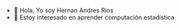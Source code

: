 - 👋 Hola, Yo soy Hernan Andres Rios
- 👀 Estoy interesado en aprender computación estadística 

<!---
hernanandresrios/hernanandresrios is a ✨ special ✨ repository because its `README.md` (this file) appears on your GitHub profile.
You can click the Preview link to take a look at your changes.
--->
